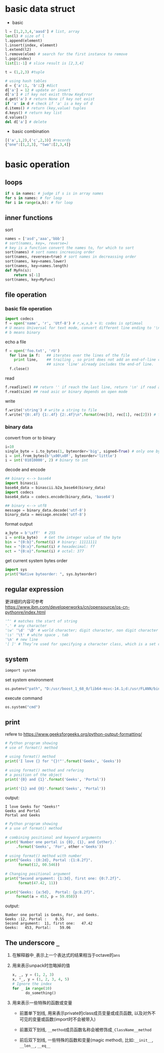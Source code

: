 # basic data struct
 * basic
```python
l = [1,2,3,4,'aasd'] # list, array
len(l) # size of l
l.append(element)
l.insert(index, element)
l.extend(l2)
l.remove(elem) # search for the first instance to remove
l.pop(index)
list[1:-1] # slice result is [2,3,4]

t = (1,2,3) #tuple

# using hash tables
d = {'a':1, 'b':2} #dict
d['a'] = 12 # update or insert
d['a'] # if key not exist throw KeyError
d.get('a') # return None if key not exist
if 'a' in d # check if 'a' is a key of d
d.items() # return (key,value) tuples
d.keys() # return key list
d.values()
del d['a'] # delete
```
* basic combination
```python
[('a',1,2),('c',2,3)] #records
{"one":[1,2,3], "two":[2,3,4]}
```
# basic operation
## loops
```python
if s in names: # judge if s is in array names
for s in names: # for loop
for i in range(a,b): # for loop
```

## inner functions
sort
```python
names = ['asd','aaa','bbb']
# sort(names, key=, reverse=)
# key is a function convert the names to, for which to sort
sort(names) # sort names increasing order
sort(names, reverese=true) # sort names in decreassing order
sort(names, key=names.lower)
sort(names, key=names.length)
def MyFn(s):
    return s[-1]
sort(names, key=MyFunc)
```

## file operation
### basic file operation
```python
import codecs
f = open('name', 'r', 'Utf-8') # r,w,a,b + U; codes is optimoal
# U means Universal for text mode, convert different line ending to '\n'
# b means binary
```
echo a file
```python
f = open('foo.txt', 'rU')
  for line in f:   ## iterates over the lines of the file
    print line,    ## trailing , so print does not add an end-of-line char
                   ## since 'line' already includes the end-of line.
  f.close()
```
read
```python
f.readline() ## return '' if reach the last line, return '\n' if read a empty line
f.read(size) ## read asic or binary depends on open mode
```
write
```python
f.write('string') # write a string to file
f.write("{0:.4f} {1:.4f} {2:.4f}\n".format(rec[0], rec[1], rec[2])) # format write
```

### binary data
convert from or to binary
```python
i=10
single_byte = i.to_bytes(1, byteorder='big', signed=True) # only one byte, big-endian(arm), little (x86)
i = int.from_bytes(b'\x00\x0F', byteorder='little')
i = int('01010000', 2) # binary to int
```

decode and encode
```python
## binary <--> base64
import binascii
base64_data = binascii.b2a_base64(binary_data)
import codecs
base64_data = codecs.encode(binary_data, 'base64')

## binary <--> utf8
message = binary_data.decode('utf-8')
binary_data = message.encode('utf-8')
```

format output
```python
a_byte = b'\xff'  # 255
i = ord(a_byte)   # Get the integer value of the byte
bin = "{0:b}".format(i) # binary: 11111111
hex = "{0:x}".format(i) # hexadecimal: ff
oct = "{0:o}".format(i) # octal: 377
```
get current system bytes order
```python
import sys
print("Native byteorder: ", sys.byteorder)
```
## regular expression
更详细的内容可参考 https://www.ibm.com/developerworks/cn/opensource/os-cn-pythonre/index.html
```python
'^' # matches the start of string
'.' # any character
'\w' '\d' '\D' # world character; digit character, non digit character
'\s' '\t' # white space , tab
'\n' # new line
'[ ]' # They’re used for specifying a character class, which is a set of characters that you wish to match. [a-z], [abc]
```

## system
```python
iomport system
```
set system environment
```python
os.putenv("path", "D:/usr/boost_1_68_0/lib64-msvc-14.1;d:/usr/FLANN/bin")
```

execute command
```python
os.system("cmd")
```

## print
refere to https://www.geeksforgeeks.org/python-output-formatting/
```python
# Python program showing  
# use of format() method 
  
# using format() method 
print('I love {} for "{}!"'.format('Geeks', 'Geeks')) 
  
# using format() method and refering  
# a position of the object 
print('{0} and {1}'.format('Geeks', 'Portal')) 
  
print('{1} and {0}'.format('Geeks', 'Portal')) 
```

output:
```
I love Geeks for "Geeks!"
Geeks and Portal
Portal and Geeks
```

```python
# Python program showing  
# a use of format() method 
  
# combining positional and keyword arguments 
print('Number one portal is {0}, {1}, and {other}.'
     .format('Geeks', 'For', other ='Geeks')) 
  
# using format() method with number  
print("Geeks :{0:2d}, Portal :{1:8.2f}". 
      format(12, 00.546)) 
  
# Changing positional argument 
print("Second argument: {1:3d}, first one: {0:7.2f}". 
      format(47.42, 11)) 
  
print("Geeks: {a:5d},  Portal: {p:8.2f}". 
     format(a = 453, p = 59.058)) 
```

output:
```
Number one portal is Geeks, For, and Geeks.
Geeks :12, Portal :    0.55
Second argument:  11, first one:   47.42
Geeks:   453, Portal:    59.06
```

## The underscore `_ `
1. 在解释器中`_`表示上一个表达式的结果相当于octave的`ans`

2. 用来表示unpack时忽略掉的值
      ```python
      x, _, y = (1, 2, 3)
      x, *_, y = (1, 2, 3, 4, 5)
      # Ignore the index
      for _ in range(10)
            do_something()
      ```
3. 用来表示一些特殊的函数或变量
      * 前置单下划线, 用来表示private的class成员变量或成员函数, 以及对外不可见的变量或函数(import时不会被带入)

      * 前置双下划线, `__method`成员函数名称会被修饰成`_ClassName__method`

      * 前后双下划线, 一些特殊的函数和变量(magic method), 比如:`__init__`, `__len__`, `__eq__`
